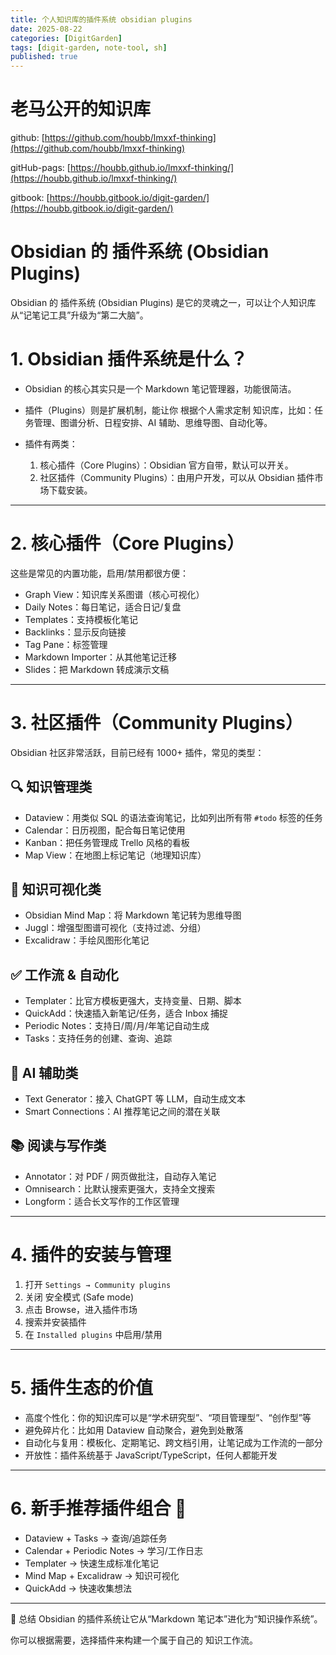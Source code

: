 ```yaml
---
title: 个人知识库的插件系统 obsidian plugins
date: 2025-08-22
categories: [DigitGarden]
tags: [digit-garden, note-tool, sh]
published: true
---
```



# 老马公开的知识库

github: [https://github.com/houbb/lmxxf-thinking](https://github.com/houbb/lmxxf-thinking)

gitHub-pags: [https://houbb.github.io/lmxxf-thinking/](https://houbb.github.io/lmxxf-thinking/)

gitbook: [https://houbb.gitbook.io/digit-garden/](https://houbb.gitbook.io/digit-garden/)


# Obsidian 的 插件系统 (Obsidian Plugins)

Obsidian 的 插件系统 (Obsidian Plugins) 是它的灵魂之一，可以让个人知识库从“记笔记工具”升级为“第二大脑”。

# 1. Obsidian 插件系统是什么？

* Obsidian 的核心其实只是一个 Markdown 笔记管理器，功能很简洁。
* 插件（Plugins）则是扩展机制，能让你 根据个人需求定制 知识库，比如：任务管理、图谱分析、日程安排、AI 辅助、思维导图、自动化等。
* 插件有两类：

  1. 核心插件（Core Plugins）：Obsidian 官方自带，默认可以开关。
  2. 社区插件（Community Plugins）：由用户开发，可以从 Obsidian 插件市场下载安装。

---

# 2. 核心插件（Core Plugins）

这些是常见的内置功能，启用/禁用都很方便：

* Graph View：知识库关系图谱（核心可视化）
* Daily Notes：每日笔记，适合日记/复盘
* Templates：支持模板化笔记
* Backlinks：显示反向链接
* Tag Pane：标签管理
* Markdown Importer：从其他笔记迁移
* Slides：把 Markdown 转成演示文稿

---

# 3. 社区插件（Community Plugins）

Obsidian 社区非常活跃，目前已经有 1000+ 插件，常见的类型：

## 🔍 知识管理类

* Dataview：用类似 SQL 的语法查询笔记，比如列出所有带 `#todo` 标签的任务
* Calendar：日历视图，配合每日笔记使用
* Kanban：把任务管理成 Trello 风格的看板
* Map View：在地图上标记笔记（地理知识库）

## 🧠 知识可视化类

* Obsidian Mind Map：将 Markdown 笔记转为思维导图
* Juggl：增强型图谱可视化（支持过滤、分组）
* Excalidraw：手绘风图形化笔记

## ✅ 工作流 & 自动化

* Templater：比官方模板更强大，支持变量、日期、脚本
* QuickAdd：快速插入新笔记/任务，适合 Inbox 捕捉
* Periodic Notes：支持日/周/月/年笔记自动生成
* Tasks：支持任务的创建、查询、追踪

## 🤖 AI 辅助类

* Text Generator：接入 ChatGPT 等 LLM，自动生成文本
* Smart Connections：AI 推荐笔记之间的潜在关联

## 📚 阅读与写作类

* Annotator：对 PDF / 网页做批注，自动存入笔记
* Omnisearch：比默认搜索更强大，支持全文搜索
* Longform：适合长文写作的工作区管理

---

# 4. 插件的安装与管理

1. 打开 `Settings → Community plugins`
2. 关闭 安全模式 (Safe mode)
3. 点击 Browse，进入插件市场
4. 搜索并安装插件
5. 在 `Installed plugins` 中启用/禁用

---

# 5. 插件生态的价值

* 高度个性化：你的知识库可以是“学术研究型”、“项目管理型”、“创作型”等
* 避免碎片化：比如用 Dataview 自动聚合，避免到处散落
* 自动化与复用：模板化、定期笔记、跨文档引用，让笔记成为工作流的一部分
* 开放性：插件系统基于 JavaScript/TypeScript，任何人都能开发

---

# 6. 新手推荐插件组合 🚀

* Dataview + Tasks → 查询/追踪任务
* Calendar + Periodic Notes → 学习/工作日志
* Templater → 快速生成标准化笔记
* Mind Map + Excalidraw → 知识可视化
* QuickAdd → 快速收集想法

---

📌 总结
Obsidian 的插件系统让它从“Markdown 笔记本”进化为“知识操作系统”。

你可以根据需要，选择插件来构建一个属于自己的 知识工作流。
